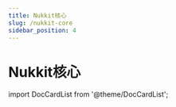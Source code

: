 ```yaml
---
title: Nukkit核心
slug: /nukkit-core
sidebar_position: 4
---
```


# Nukkit核心

import DocCardList from '@theme/DocCardList';

<DocCardList />
